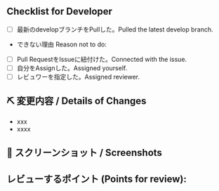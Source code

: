 ## Checklist for Developer

- [ ] 最新のdevelopブランチをPullした。Pulled the latest develop branch.
- できない理由 Reason not to do:
- [ ] Pull RequestをIssueに紐付けた。Connected with the issue.
- [ ] 自分をAssignした。Assigned yourself.
- [ ] レビュワーを指定した。Assigned reviewer.
 
## ⛏ 変更内容 / Details of Changes
 
<!-- 変更を端的に箇条書きで -->
- xxx
- xxxx
 
## 📸 スクリーンショット / Screenshots

<!-- スタイルなどの変更の場合はスクリーンショットがあるとレビューしやすいです -->

## レビューするポイント (Points for review):
 
<!-- テストケースを箇条書きで。Issueに書いてあればコピーしてください。 -->
